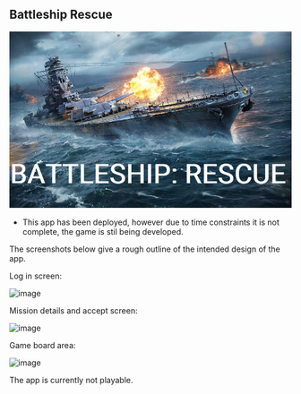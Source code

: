 

## Battleship Rescue

![image](assets/images/battleship.png)





* This app has been deployed, however due to time constraints it is not complete, the game is stil being developed.

The screenshots below give a rough outline of the intended design of the app.

Log in screen:

![image](https://user-images.githubusercontent.com/112653322/215077238-9598d6dd-6d27-4394-873a-7201a599d952.png)


Mission details and accept screen:

![image](https://user-images.githubusercontent.com/112653322/215077360-34cedd2c-568f-487d-845d-57b704f9136b.png)

Game board area:

![image](https://user-images.githubusercontent.com/112653322/215077426-6f4b636e-4dad-4861-b450-29e645c22fcb.png)


The app is currently not playable.

